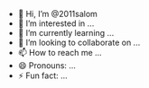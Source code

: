 - 👋 Hi, I’m @2011salom
- 👀 I’m interested in ...
- 🌱 I’m currently learning ...
- 💞️ I’m looking to collaborate on ...
- 📫 How to reach me ...
- 😄 Pronouns: ...
- ⚡ Fun fact: ...

<!---
2011salom/2011salom is a ✨ special ✨ repository because its `README.md` (this file) appears on your GitHub profile.
You can click the Preview link to take a look at your changes.
--->
